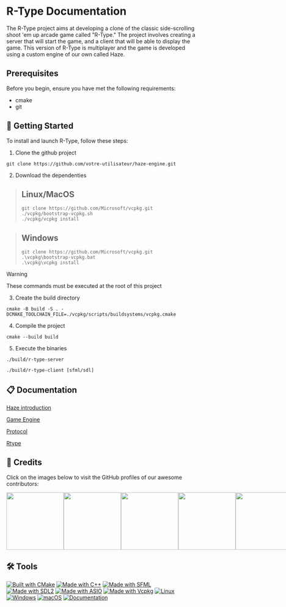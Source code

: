 # R-Type Documentation

The R-Type project aims at developing a clone of the classic side-scrolling shoot 'em up arcade game called "R-Type."
The project involves creating a server that will start the game, and a client that will be able to display the game.
This version of R-Type is multiplayer and the game is developed using a custom engine of our own called Haze.

## Prerequisites

Before you begin, ensure you have met the following requirements:

- cmake
- git

## 🚀 Getting Started

To install and launch R-Type, follow these steps:

1. Clone the github project

```
git clone https://github.com/votre-utilisateur/haze-engine.git
```

2. Download the dependenties

> ## Linux/MacOS
> ```
> git clone https://github.com/Microsoft/vcpkg.git
> ./vcpkg/bootstrap-vcpkg.sh
> ./vcpkg/vcpkg install
> ```

> ## Windows
> ```
> git clone https://github.com/Microsoft/vcpkg.git
> .\vcpkg\bootstrap-vcpkg.bat
> .\vcpkg\vcpkg install
> ```

> [!warning]
> These commands must be executed at the root of this project

3. Create the build directory

```
cmake -B build -S . -DCMAKE_TOOLCHAIN_FILE=./vcpkg/scripts/buildsystems/vcpkg.cmake
```

4. Compile the project

```
cmake --build build
```

5. Execute the binaries
```
./build/r-type-server
```
```
./build/r-type-client [sfml/sdl]
```

## 📋 Documentation

[Haze introduction](https://rclovis.github.io/R-Type-Documentation/)

[Game Engine](https://rclovis.github.io/R-Type-Documentation/Haze/Getting%20Started/)

[Protocol](https://rclovis.github.io/R-Type-Documentation/Protocol/Protocol/)

[Rtype](https://rclovis.github.io/R-Type-Documentation/Rtype/Create%20Enemy/)

## 👤 Credits

Click on the images below to visit the GitHub profiles of our awesome contributors:

<div style="display: flex; justify-content: space-between;">
    <a href="https://github.com/EstusSipper">
        <img src="https://media.licdn.com/dms/image/C4E03AQF6AIitN8q7cg/profile-displayphoto-shrink_400_400/0/1651531289334?e=1703721600&v=beta&t=nCsDz0wBgls-nLvLAzpAZqELOfTItPVJtoWJwRtmSGk" width="150" height="150">
    </a>
    <a href="https://github.com/rclovis">
        <img src="https://avatars.githubusercontent.com/u/91875893?v=4" width="150" height="150">
    </a>
    <a href="https://github.com/NielsOuvrard">
        <img src="https://avatars.githubusercontent.com/u/91876336?v=4" width="150" height="150">
    </a>
    <a href="https://github.com/CorentinFortes">
        <img src="https://avatars.githubusercontent.com/u/91876233?v=4" width="150" height="150">
    </a>
    <a href="https://github.com/AngeloZhou22">
        <img src="https://avatars.githubusercontent.com/u/91876442?s=400&u=e17541db376ba488505351104ee598772dbe67a2&v=4" width="150" height="150">
    </a>
</div>

## 🛠️ Tools

[![Built with CMake](https://img.shields.io/badge/Built%20with-CMake-1f425f.svg)](https://cmake.org/) [![Made with C++](https://img.shields.io/badge/Made%20with-C%2B%2B-9683EC.svg)](https://en.cppreference.com/w/cpp/17) [![Made with SFML](https://img.shields.io/badge/Made%20with-SFML-009688.svg)](https://www.sfml-dev.org/) [![Made with SDL2](https://img.shields.io/badge/Made%20with-SDL2-orange.svg)](https://libsdl.org/) [![Made with ASIO](https://img.shields.io/badge/Made%20with-ASIO-yellow.svg)](https://think-async.com/Asio/) [![Made with Vcpkg](https://img.shields.io/badge/Made%20with-Vcpkg-7056bf.svg)](https://vcpkg.io/)
[![Linux](https://img.shields.io/badge/Linux-Supported-brightgreen.svg)](https://www.linux.org/) [![Windows](https://img.shields.io/badge/Windows-Supported-brightgreen.svg)](https://www.microsoft.com/en-us/windows) [![macOS](https://img.shields.io/badge/macOS-Supported-brightgreen.svg)](https://www.apple.com/macos) [![Documentation](https://img.shields.io/badge/Documentation-Yes-brightgreen.svg)](https://rclovis.github.io/R-Type-Documentation/)
